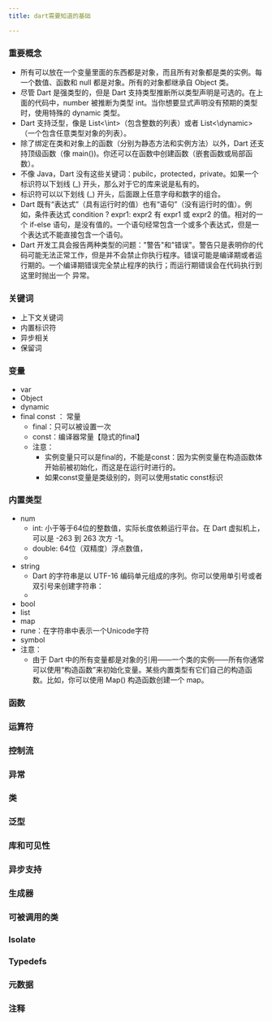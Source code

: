 ```yaml
---
title: dart需要知道的基础

---
```


### 重要概念

- 所有可以放在一个变量里面的东西都是对象，而且所有对象都是类的实例。每一个数值、函数和 null 都是对象。所有的对象都继承自 Object 类。
- 尽管 Dart 是强类型的，但是 Dart 支持类型推断所以类型声明是可选的。在上面的代码中，number 被推断为类型 int。当你想要显式声明没有预期的类型时，使用特殊的 dynamic 类型。
- Dart 支持泛型，像是 List<\int>（包含整数的列表）或者 List<\dynamic>（一个包含任意类型对象的列表）。
- 除了绑定在类和对象上的函数（分别为静态方法和实例方法）以外，Dart 还支持顶级函数（像 main())。你还可以在函数中创建函数（嵌套函数或局部函数）。
- 不像 Java，Dart 没有这些关键词：pubilc，protected，private。如果一个标识符以下划线 (_) 开头，那么对于它的库来说是私有的。
- 标识符可以以下划线 (_) 开头，后面跟上任意字母和数字的组合。
- Dart 既有“表达式”（具有运行时的值）也有“语句”（没有运行时的值）。例如，条件表达式 condition ? expr1: expr2 有 expr1 或 expr2 的值。相对的一个 if-else 语句，是没有值的。一个语句经常包含一个或多个表达式，但是一个表达式不能直接包含一个语句。
- Dart 开发工具会报告两种类型的问题："警告"和"错误"。警告只是表明你的代码可能无法正常工作，但是并不会禁止你执行程序。错误可能是编译期或者运行期的。一个编译期错误完全禁止程序的执行；而运行期错误会在代码执行到这里时抛出一个 异常。

### 关键词
- 上下文关键词
- 内置标识符
- 异步相关
- 保留词
### 变量
- var
- Object
- dynamic
- final const ： 常量
    - final：只可以被设置一次
    - const：编译器常量【隐式的final】
    - 注意：
        - 实例变量只可以是final的，不能是const：因为实例变量在构造函数体开始前被初始化，而这是在运行时进行的。
        - 如果const变量是类级别的，则可以使用static const标识
### 内置类型
- num
    - int: 小于等于64位的整数值，实际长度依赖运行平台。在 Dart 虚拟机上，可以是 -263 到 263 次方 -1。
    - double: 64位（双精度）浮点数值，
    - 
- string
    - Dart 的字符串是以 UTF-16 编码单元组成的序列。你可以使用单引号或者双引号来创建字符串：
    - 
- bool
- list
- map
- rune：在字符串中表示一个Unicode字符
- symbol
- 注意：
    - 由于 Dart 中的所有变量都是对象的引用——一个类的实例——所有你通常可以使用“构造函数”来初始化变量。某些内置类型有它们自己的构造函数。比如，你可以使用 Map() 构造函数创建一个 map。
### 函数
### 运算符
### 控制流
### 异常
### 类
### 泛型
### 库和可见性
### 异步支持
### 生成器
### 可被调用的类
### Isolate
### Typedefs
### 元数据
### 注释